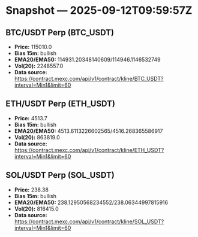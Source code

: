# Snapshot — 2025-09-12T09:59:57Z

## BTC/USDT Perp (BTC_USDT)
- **Price:** 115010.0
- **Bias 15m:** bullish
- **EMA20/EMA50:** 114931.20348140609/114946.1146532749
- **Vol(20):** 2248557.0
- **Data source:** https://contract.mexc.com/api/v1/contract/kline/BTC_USDT?interval=Min1&limit=60

## ETH/USDT Perp (ETH_USDT)
- **Price:** 4513.7
- **Bias 15m:** bullish
- **EMA20/EMA50:** 4513.6113226602565/4516.268365586917
- **Vol(20):** 863819.0
- **Data source:** https://contract.mexc.com/api/v1/contract/kline/ETH_USDT?interval=Min1&limit=60

## SOL/USDT Perp (SOL_USDT)
- **Price:** 238.38
- **Bias 15m:** bullish
- **EMA20/EMA50:** 238.12950568234552/238.06344997815916
- **Vol(20):** 816415.0
- **Data source:** https://contract.mexc.com/api/v1/contract/kline/SOL_USDT?interval=Min1&limit=60
